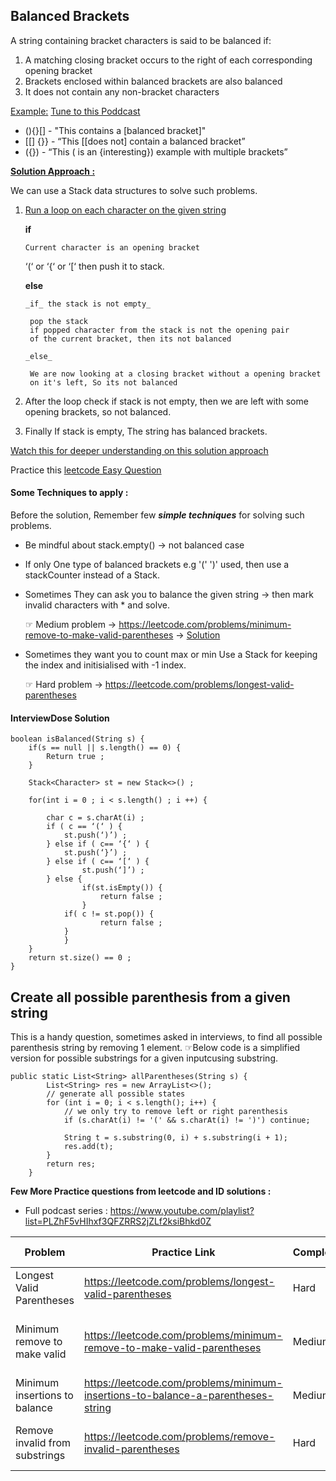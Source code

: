 ## Balanced Brackets

A string containing bracket characters is said to be balanced if:

1. A matching closing bracket occurs to the right of each corresponding opening bracket
2. Brackets enclosed within balanced brackets are also balanced
3. It does not contain any non-bracket characters

<u>Example:</u> [Tune to this Poddcast](https://www.youtube.com/playlist?list=PLZhF5vHIhxf3QFZRRS2jZLf2ksiBhkd0Z)

* (){}[] - "This contains a [balanced bracket]"
* [[] {}} - “This [[does not] contain a balanced bracket”
* ({}) - “This ( is an {interesting}) example with multiple brackets”  

<u>**Solution Approach :**</u>

We can use a Stack data structures to solve such problems.
1. <u>Run a loop on each character on the given string</u>

   **if**

       Current character is an opening bracket
   	‘(‘ or ‘{‘  or ‘[‘ then push it to stack.
       
    **else**
       
       _if_ the stack is not empty_
  
   		pop the stack
   		if popped character from the stack is not the opening pair
   		of the current bracket, then its not balanced
       
       _else_
     
   		We are now looking at a closing bracket without a opening bracket
   		on it's left, So its not balanced
   
3. After the loop check if stack is not empty, then we are left with some opening brackets, so not balanced.
4. Finally If stack is empty, The string has balanced brackets.

[Watch this for deeper understanding on this solution approach](https://youtu.be/VWGk_Mo_gRU?si=_CyZnsBhWjCTkG31)

Practice this [leetcode Easy Question](https://leetcode.com/problems/valid-parentheses/)

#### Some Techniques to apply :
Before the solution, Remember few _**simple techniques**_ for solving such problems.

* Be mindful about stack.empty() -> not balanced case
* If only One type of balanced brackets e.g '(' ')' used, then use a stackCounter instead of a Stack.
* Sometimes They can ask you to balance the given string -> then mark invalid characters with * and solve.
  
  &#9758; Medium problem -> https://leetcode.com/problems/minimum-remove-to-make-valid-parentheses -> [Solution](https://youtu.be/slkTFARW4Pk?si=OffRL-ywtG5iLLa5)
  
* Sometimes they want you to count max or min Use a Stack for keeping the index and initisialised with -1 index.
  
  &#9758; Hard problem -> https://leetcode.com/problems/longest-valid-parentheses

#### InterviewDose Solution
```
boolean isBalanced(String s) {
	if(s == null || s.length() == 0) {
  		Return true ;
  	}
  
  	Stack<Character> st = new Stack<>() ;
  
  	for(int i = 0 ; i < s.length() ; i ++) {

  		char c = s.charAt(i) ;
  		if ( c == ‘(‘ ) {
  			st.push(‘)’) ;
  		} else if ( c== ‘{‘ ) {
  			st.push(‘}’) ;
  		} else if ( c== ‘[‘ ) {
        		st.push(‘]’) ;
		} else {
  	    		if(st.isEmpty()) {
  		    		return false ;
  	    		}
  	  		if( c != st.pop()) {
        			return false ;
			}
    		}
  	}
  	return st.size() == 0 ;
}
```

## Create all possible parenthesis from a given string
This is a handy question, sometimes asked in interviews, to find all possible parenthesis string by removing 1 element.
&#9758;Below code is a simplified version for possible substrings for a given inputcusing substring. 

```
public static List<String> allParentheses(String s) {
        List<String> res = new ArrayList<>();
        // generate all possible states
        for (int i = 0; i < s.length(); i++) {
            // we only try to remove left or right parenthesis
            if (s.charAt(i) != '(' && s.charAt(i) != ')') continue;

            String t = s.substring(0, i) + s.substring(i + 1);
            res.add(t);
        }
        return res;
    }
```

**Few More Practice questions from leetcode and ID solutions :**

* Full podcast series : https://www.youtube.com/playlist?list=PLZhF5vHIhxf3QFZRRS2jZLf2ksiBhkd0Z

<table class="table">
  <thead>
    <tr>
      <th scope="col">Problem</th>
      <th scope="col">Practice Link</th>
      <th scope="col">Complexity</th>
      <th scope="col">Approach / Intution</th>
    </tr>
  </thead>
  <tbody>
    <tr>
	<td>Longest Valid Parentheses</td>
	<td><a href="https://leetcode.com/problems/longest-valid-parentheses" target="_blank">https://leetcode.com/problems/longest-valid-parentheses</a></td>
	<td>Hard</td>
	<td>Stack with index -1 intialized</td>
    </tr>
    <tr>
	<td>Minimum remove to make valid</td>
	<td>
		<a href="https://leetcode.com/problems/minimum-remove-to-make-valid-parentheses" target="_blank">https://leetcode.com/problems/minimum-remove-to-make-valid-parentheses</a>
	</td>
	<td>Medium</td>
	<td>
		<a href="https://youtu.be/slkTFARW4Pk?si=OffRL-ywtG5iLLa5" target="_blank">Use a stack and replace invalid with *</a>
	</td>
    </tr>
    <tr>
	<td>Minimum insertions to balance</td>
	<td>
		<a href="https://leetcode.com/problems/minimum-insertions-to-balance-a-parentheses-string" target="_blank">https://leetcode.com/problems/minimum-insertions-to-balance-a-parentheses-string</a>
	</td>
	<td>Medium</td>
	<td>
		<a href="https://youtu.be/LScsC-C5gvg?si=n-nd6YU2YkAjYaXb" target="_blank">Replace )) with one } and stack</a>
	</td>
    </tr>
     <tr>
	<td>Remove invalid from substrings</td>
	<td>
		<a href="https://leetcode.com/problems/remove-invalid-parentheses" target="_blank">https://leetcode.com/problems/remove-invalid-parentheses</a>
	</td>
	<td>Hard</td>
	<td>Solve using a BFS + all substrings</td>
    </tr>
  </tbody>
</table>

<!-- Review : Solve table parsing to extract youtube and leetcode links -->
